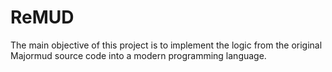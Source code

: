 # ReMUD

The main objective of this project is to implement the logic from the original Majormud source code into a modern programming language.
